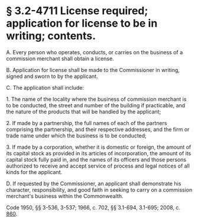 # § 3.2-4711 License required; application for license to be in writing; contents.

<p>A. Every person who operates, conducts, or carries on the business of a commission merchant shall obtain a license.</p><p>B. Application for license shall be made to the Commissioner in writing, signed and sworn to by the applicant.</p><p>C. The application shall include:</p><p>1. The name of the locality where the business of commission merchant is to be conducted, the street and number of the building if practicable, and the nature of the products that will be handled by the applicant;</p><p>2. If made by a partnership, the full names of each of the partners comprising the partnership, and their respective addresses, and the firm or trade name under which the business is to be conducted;</p><p>3. If made by a corporation, whether it is domestic or foreign, the amount of its capital stock as provided in its articles of incorporation, the amount of its capital stock fully paid in, and the names of its officers and those persons authorized to receive and accept service of process and legal notices of all kinds for the applicant.</p><p>D. If requested by the Commissioner, an applicant shall demonstrate his character, responsibility, and good faith in seeking to carry on a commission merchant's business within the Commonwealth.</p><p>Code 1950, §§ 3-536, 3-537; 1966, c. 702, §§ 3.1-694, 3.1-695; 2008, c. <a href='http://lis.virginia.gov/cgi-bin/legp604.exe?081+ful+CHAP0860'>860</a>.</p>